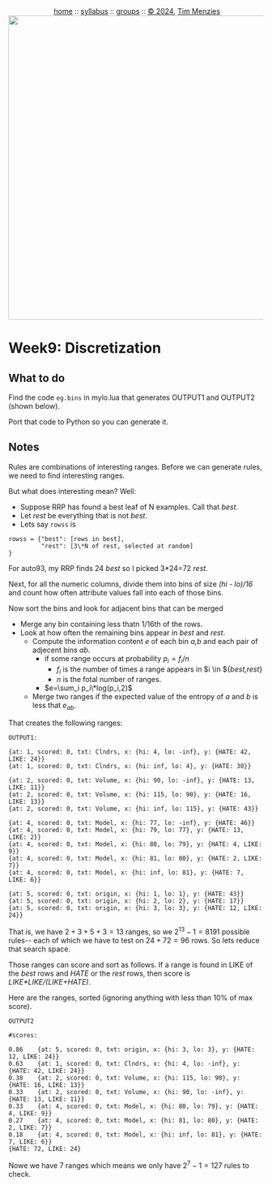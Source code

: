 <a name=top><br>
  <p align=center>&nbsp;<a href="/README.md#top">home</a> ::
  <a href="/docs/syllabus.md#top">syllabus</a> ::
  <a href="https://docs.google.com/spreadsheets/d/16yxmklx4zvmfAHE7QocOQZZ4v4UxD5ktJHWMJEjBcMI/edit#gid=0">groups</a> ::
  <a href="/LICENSE.md#top">&copy;&nbsp;2024</a>, <a href="http:/timm.fyi">Tim Menzies</a><br>
  <a href="/README.md#top"><img width=600  
     src="/etc/img/ase24.png"></a></p>

# Week9: Discretization

## What to do

Find the code `eg.bins` in mylo.lua that  generates OUTPUT1 and OUTPUT2 (shown below).

Port that code to Python so you can generate it.

## Notes

Rules are combinations of interesting ranges. Before we can generate rules,
we need to find interesting ranges.

But what does interesting mean? Well:

- Suppose RRP has found a best leaf of N examples. Call that _best_.
- Let _rest_ be everything that is not _best_.
- Lets say `rowss` is

```
rowss = {"best": [rows in best],
         "rest": [3\*N of rest, selected at random]
}
```

For auto93, my RRP finds 24 _best_ so I picked  3\*24=72 _rest_. 

Next, for all the numeric columns, divide them into bins of size _(hi - lo)/16_ and count how often
attribute values fall into each of those bins.

Now sort the bins and look for adjacent bins that can be merged
- Merge any bin containing less thatn 1/16th of the rows.
- Look at how often the remaining bins appear in _best_ and _rest_.
  - Compute the information content $e$ of each bin _a,b_ and each pair of adjecent bins _ab_.
    - if some range occurs at probability $p_i=f_i/n$
      - $f_i$ is the number of times a range appears in $i \in ${_best,rest_}  
      - $n$ is the fotal number of ranges.
    - $e=\sum_i p_i\*log(p_i,2)$
  - Merge two ranges if the expected value of the entropy of $a$ and $b$  is less that
    $e_{ab}$.

That creates the following ranges:

``` 
OUTPUT1:

{at: 1, scored: 0, txt: Clndrs, x: {hi: 4, lo: -inf}, y: {HATE: 42, LIKE: 24}}
{at: 1, scored: 0, txt: Clndrs, x: {hi: inf, lo: 4}, y: {HATE: 30}}

{at: 2, scored: 0, txt: Volume, x: {hi: 90, lo: -inf}, y: {HATE: 13, LIKE: 11}}
{at: 2, scored: 0, txt: Volume, x: {hi: 115, lo: 90}, y: {HATE: 16, LIKE: 13}}
{at: 2, scored: 0, txt: Volume, x: {hi: inf, lo: 115}, y: {HATE: 43}}

{at: 4, scored: 0, txt: Model, x: {hi: 77, lo: -inf}, y: {HATE: 46}}
{at: 4, scored: 0, txt: Model, x: {hi: 79, lo: 77}, y: {HATE: 13, LIKE: 2}}
{at: 4, scored: 0, txt: Model, x: {hi: 80, lo: 79}, y: {HATE: 4, LIKE: 9}}
{at: 4, scored: 0, txt: Model, x: {hi: 81, lo: 80}, y: {HATE: 2, LIKE: 7}}
{at: 4, scored: 0, txt: Model, x: {hi: inf, lo: 81}, y: {HATE: 7, LIKE: 6}}

{at: 5, scored: 0, txt: origin, x: {hi: 1, lo: 1}, y: {HATE: 43}}
{at: 5, scored: 0, txt: origin, x: {hi: 2, lo: 2}, y: {HATE: 17}}
{at: 5, scored: 0, txt: origin, x: {hi: 3, lo: 3}, y: {HATE: 12, LIKE: 24}}
```

That is, we have $2+3+5+3=13$ ranges, so we $2^{13}-1=8191$ possible rules-- each of which
we have to test on $24+72=96$ rows.  So lets reduce that search space.

Those ranges can score and sort as follows. If a range is found in LIKE of the _best_ rows
and _HATE_ or the _rest_ rows, then score is _LIKE\*LIKE/(LIKE+HATE)_.

Here are the ranges, sorted (ignoring anything with less than 10% of max score). 

```
OUTPUT2

#scores:

0.86	{at: 5, scored: 0, txt: origin, x: {hi: 3, lo: 3}, y: {HATE: 12, LIKE: 24}}
0.63	{at: 1, scored: 0, txt: Clndrs, x: {hi: 4, lo: -inf}, y: {HATE: 42, LIKE: 24}}
0.38	{at: 2, scored: 0, txt: Volume, x: {hi: 115, lo: 90}, y: {HATE: 16, LIKE: 13}}
0.33	{at: 2, scored: 0, txt: Volume, x: {hi: 90, lo: -inf}, y: {HATE: 13, LIKE: 11}}
0.33	{at: 4, scored: 0, txt: Model, x: {hi: 80, lo: 79}, y: {HATE: 4, LIKE: 9}}
0.27	{at: 4, scored: 0, txt: Model, x: {hi: 81, lo: 80}, y: {HATE: 2, LIKE: 7}}
0.18	{at: 4, scored: 0, txt: Model, x: {hi: inf, lo: 81}, y: {HATE: 7, LIKE: 6}}
{HATE: 72, LIKE: 24}
```

Nowe we have 7 ranges which means we only have $2^7-1= 127$ rules to check. 

